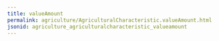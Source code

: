 ```yaml
---
title: valueAmount
permalink: agriculture/AgriculturalCharacteristic.valueAmount.html
jsonid: agriculture_agriculturalcharacteristic_valueamount
---
```

